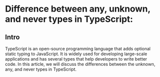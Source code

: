 # Difference between any, unknown, and never types in TypeScript:
## Intro

TypeScript is an open-source programming language that adds optional static typing to JavaScript. It is widely used for developing large-scale applications and has several types that help developers to write better code. In this article, we will discuss the differences between the unknown, any, and never types in TypeScript.
